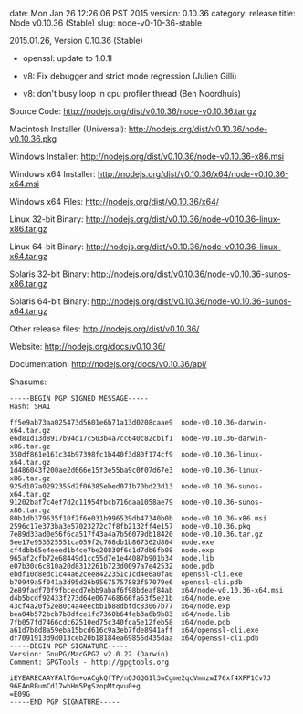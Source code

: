 date: Mon Jan 26 12:26:06 PST 2015
version: 0.10.36
category: release
title: Node v0.10.36 (Stable)
slug: node-v0-10-36-stable

2015.01.26, Version 0.10.36 (Stable)

* openssl: update to 1.0.1l

* v8: Fix debugger and strict mode regression (Julien Gilli)

* v8: don't busy loop in cpu profiler thread (Ben Noordhuis)


Source Code: http://nodejs.org/dist/v0.10.36/node-v0.10.36.tar.gz

Macintosh Installer (Universal): http://nodejs.org/dist/v0.10.36/node-v0.10.36.pkg

Windows Installer: http://nodejs.org/dist/v0.10.36/node-v0.10.36-x86.msi

Windows x64 Installer: http://nodejs.org/dist/v0.10.36/x64/node-v0.10.36-x64.msi

Windows x64 Files: http://nodejs.org/dist/v0.10.36/x64/

Linux 32-bit Binary: http://nodejs.org/dist/v0.10.36/node-v0.10.36-linux-x86.tar.gz

Linux 64-bit Binary: http://nodejs.org/dist/v0.10.36/node-v0.10.36-linux-x64.tar.gz

Solaris 32-bit Binary: http://nodejs.org/dist/v0.10.36/node-v0.10.36-sunos-x86.tar.gz

Solaris 64-bit Binary: http://nodejs.org/dist/v0.10.36/node-v0.10.36-sunos-x64.tar.gz

Other release files: http://nodejs.org/dist/v0.10.36/

Website: http://nodejs.org/docs/v0.10.36/

Documentation: http://nodejs.org/docs/v0.10.36/api/

Shasums:
```
-----BEGIN PGP SIGNED MESSAGE-----
Hash: SHA1

ff5e9ab73aa025473d5601e6b71a13d0208caae9  node-v0.10.36-darwin-x64.tar.gz
e6d81d13d8917b94d17c503b4a7cc640c82cb1f1  node-v0.10.36-darwin-x86.tar.gz
350df861e161c34b97398fc1b440f3d80f174cf9  node-v0.10.36-linux-x64.tar.gz
1d486043f200ae2d666e15f3e55ba9c0f07d67e3  node-v0.10.36-linux-x86.tar.gz
925d107a0292355d2f06385ebed071b70bd23d13  node-v0.10.36-sunos-x64.tar.gz
91202baf7c4ef7d2c11954fbcb716daa1058ae79  node-v0.10.36-sunos-x86.tar.gz
80b1db379635f10f2f6e031b996539db47340b0b  node-v0.10.36-x86.msi
2596c17e373ba3e57023272c7f8fb2132ff4e157  node-v0.10.36.pkg
7e89d33ad0e56f6ca517f43a4a7b56079db18420  node-v0.10.36.tar.gz
5ee17e953525551ca059f2c768db1b867362d804  node.exe
cf4dbb65e4eeed1b4ce7be20830f6c1d7db6fb08  node.exp
965af2cfb72e68449d1cc55d7e1e44087b901b34  node.lib
e07b30c6c810a20d8312261b723d0097a7e42532  node.pdb
ebdf10d8edc1c44a62cee8422351c1cd4e6a0fa0  openssl-cli.exe
b70949a5f041a3d95d26b95675757883f57079e6  openssl-cli.pdb
2e89fadf70f9fbcecd7ebb9abaf6f98bdeaf84ab  x64/node-v0.10.36-x64.msi
d4b5bcdf92433f273d64e067468666fa63f5e21b  x64/node.exe
43cf4a20f52e80c4a4eecbb1b88dbfdc83067b77  x64/node.exp
bea04b572bcb7b8dfce1fc7360b64feb3a6b9b83  x64/node.lib
7fb057fd7466cdc62510ed75c340fca5e12feb58  x64/node.pdb
a61d7b8d8a59eba15bcd616c9a3eb7fde8941aff  x64/openssl-cli.exe
df7091913d9d013ceb20b18184ea69856d435daa  x64/openssl-cli.pdb
-----BEGIN PGP SIGNATURE-----
Version: GnuPG/MacGPG2 v2.0.22 (Darwin)
Comment: GPGTools - http://gpgtools.org

iEYEARECAAYFAlTGm+oACgkQfTP/nQJGQG1l3wCgme2qcVmnzwI76xf4XFP1Cv7J
96EAnRBumCd17whHm5PgSzopMtqvu0+g
=E09G
-----END PGP SIGNATURE-----
```
